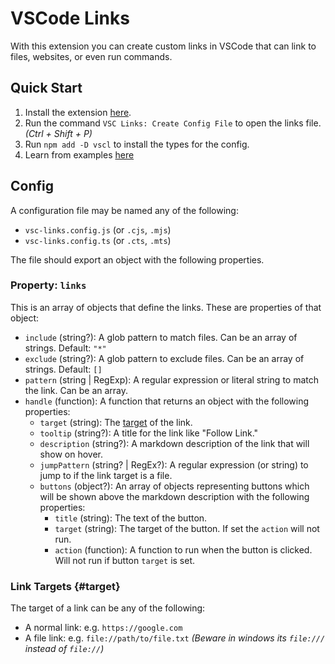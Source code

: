 # VSCode Links

With this extension you can create custom links in VSCode that can link to files, websites, or even run commands.

## Quick Start

1. Install the extension [here](https://marketplace.visualstudio.com/items?itemName=web-dev-sam.vscode-links).
2. Run the command `VSC Links: Create Config File` to open the links file. _(Ctrl + Shift + P)_
3. Run `npm add -D vscl` to install the types for the config.
4. Learn from examples [here](/examples)

## Config

A configuration file may be named any of the following:

-   `vsc-links.config.js` (or `.cjs`, `.mjs`)
-   `vsc-links.config.ts` (or `.cts`, `.mts`)

The file should export an object with the following properties.

### Property: `links`

This is an array of objects that define the links. These are properties of that object:

-   `include` (string?): A glob pattern to match files. Can be an array of strings. Default: `"*"`
-   `exclude` (string?): A glob pattern to exclude files. Can be an array of strings. Default: `[]`
-   `pattern` (string | RegExp): A regular expression or literal string to match the link. Can be an array.
-   `handle` (function): A function that returns an object with the following properties:
    -   `target` (string): The [target](#target) of the link.
    -   `tooltip` (string?): A title for the link like "Follow Link."
    -   `description` (string?): A markdown description of the link that will show on hover.
    -   `jumpPattern` (string? | RegEx?): A regular expression (or string) to jump to if the link target is a file.
    -   `buttons` (object?): An array of objects representing buttons which will be shown above the markdown description with the following properties:
        -   `title` (string): The text of the button.
        -   `target` (string): The target of the button. If set the `action` will not run.
        -   `action` (function): A function to run when the button is clicked. Will not run if button `target` is set.

### Link Targets {#target}

The target of a link can be any of the following:

-   A normal link: e.g. `https://google.com`
-   A file link: e.g. `file://path/to/file.txt` _(Beware in windows its `file:///` instead of `file://`)_

